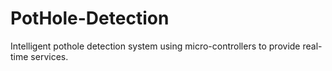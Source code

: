 # PotHole-Detection
Intelligent pothole detection system using micro-controllers to provide real-time services.
